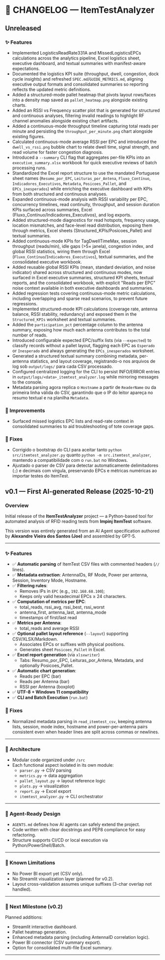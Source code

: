 # 🧾 CHANGELOG — ItemTestAnalyzer

## Unreleased

### ✨ Features
- Implemented LogisticsReadRate331A and MissedLogisticsEPCs calculations across the analytics pipeline, Excel logistics sheet, executive dashboard, and textual summaries with manifest-aware expectations.
- Documented the logistics KPI suite (throughput, dwell, congestion, dock cycle
  insights) and refreshed `SPEC.md`/`GUIDE_METRICS.md`, aligning executive
  output formats and consolidated summaries so reporting reflects the updated
  metric definitions.
- Added a structured-mode pallet heatmap that pivots layout rows/faces into a
  density map saved as `pallet_heatmap.png` alongside existing charts.
- Added an RSSI vs Frequency scatter plot that is generated for structured and
  continuous analyses, filtering invalid readings to highlight RF channel
  anomalies alongside existing chart artifacts.
- Added a continuous-mode throughput timeline capturing total reads per minute
  and persisting the `throughput_per_minute.png` chart alongside existing
  figures.
- Calculated continuous-mode average RSSI per EPC and introduced the
  `dwell_vs_rssi.png` bubble chart to relate dwell time, signal strength, and
  read volume for faster congestion diagnosis.
- Introduced a `--summary` CLI flag that aggregates per-file KPIs into an
  `executive_summary.xlsx` workbook for quick executive reviews of batch
  processing runs.
- Standardized the Excel report structure to use the mandated Portuguese sheet
  names (`Resumo_por_EPC`, `Leituras_por_Antena`, `Fluxo_Contínuo`,
  `Indicadores_Executivos`, `Metadata`, `Posicoes_Pallet`, and `EPCs_inesperados`)
  while enriching the executive dashboard with KPIs from both structured and
  continuous analyses.
- Expanded continuous-mode analysis with RSSI variability per EPC, concurrency timelines, read continuity, throughput, and session duration KPIs surfaced across summaries, Excel (Fluxo_Contínuo/Indicadores_Executivos), and log exports.
- Added structured-mode diagnostics for read hotspots, frequency usage, location mismatches, and face-level read distribution, exposing them through metrics, Excel sheets (Structured_KPIs/Posicoes_Pallet) and textual summaries.
- Added continuous-mode KPIs for TagDwellTimeMax, session throughput (reads/min), idle gaps (>5× janela), congestion index, and global RSSI statistics, wiring them through Excel (`Fluxo_Contínuo`/`Indicadores_Executivos`), textual summaries, and the consolidated executive workbook.
- Added reusable global RSSI KPIs (mean, standard deviation, and noise indicator) shared across structured and continuous modes, now surfaced in Excel executive summaries, structured KPI sheets, textual reports, and the consolidated workbook, with explicit "Reads per EPC" noise context available in both executive dashboards and summaries.
- Added regression tests covering continuous-mode metric calculations, including overlapping and sparse read scenarios, to prevent future regressions.
- Implemented structured-mode KPI calculations (coverage rate, antenna balance, RSSI stability, redundancy) and exposed them in the `Structured_KPIs` worksheet and textual summaries.
- Added the `participation_pct` percentage column to the antenna summary, exposing how much each antenna contributes to the total number of reads.
- Introduced configurable expected EPC/suffix lists (via `--expected`) to classify records without a pallet layout, flagging each EPC as `Esperado` or `Inesperado` and always generating the `EPCs_inesperados` worksheet.
- Generated a structured textual summary combining metadata, per-antenna statistics, and layout coverage, registrando-o nos arquivos de log sob `output/logs/` para cada CSV processado.
- Configured centralized logging for the CLI to persist INFO/ERROR entries in `output/logs/<data>_itemtest_analyzer.log` while mirroring messages to the console.
- Metadata parsing agora replica o `Hostname` a partir de `ReaderName` ou da primeira linha válida do CSV, garantindo que o IP do leitor apareça no resumo textual e na planilha `Metadata`.

### 🧩 Improvements
- Surfaced missed logistics EPC lists and read-rate context in consolidated summaries to aid troubleshooting of tote coverage gaps.

### 🐞 Fixes
- Corrigido o bootstrap do CLI para aceitar tanto `python src/itemtest_analyzer.py` quanto `python -m src.itemtest_analyzer`, mantendo a compatibilidade com o `run.bat` no Windows.
- Ajustado o parser de CSV para detectar automaticamente delimitadores (`;`) e decimais com vírgula, preservando EPCs e métricas numéricas ao importar testes do ItemTest.

## v0.1 — First AI-generated Release (2025-10-21)

### Overview
Initial release of the **ItemTestAnalyzer** project — a Python-based tool for automated analysis of RFID reading tests from **Impinj ItemTest** software.

This version was entirely generated from an AI Agent specification authored by **Alexandre Vieira dos Santos (Joe)** and assembled by GPT-5.

---

### ✨ Features
- ✅ **Automatic parsing** of ItemTest CSV files with commented headers (`//` lines).  
- ✅ **Metadata extraction**: AntennaIDs, RF Mode, Power per antenna, Session, Inventory Mode, Hostname.  
- ✅ **Filtering rules**:
  - Removes IPs in `EPC` (e.g., `192.168.68.100`);
  - Keeps only valid hexadecimal EPCs ≥ 24 characters.
- ✅ **Computation of metrics per EPC**:
  - total_reads, rssi_avg, rssi_best, rssi_worst
  - antenna_first, antenna_last, antenna_mode
  - timestamps of first/last read
- ✅ **Metrics per Antenna**:
  - total_reads and average RSSI
- ✅ **Optional pallet layout reference** (`--layout`) supporting CSV/XLSX/Markdown.
  - Associates EPCs or suffixes with physical positions.
  - Generates sheet `Posicoes_Pallet` in Excel.
- ✅ **Excel report generation** (via `xlsxwriter`)
  - Tabs: Resumo_por_EPC, Leituras_por_Antena, Metadata, and optionally Posicoes_Pallet.
- ✅ **Automatic chart generation**:
  - Reads per EPC (bar)
  - Reads per Antenna (bar)
  - RSSI per Antenna (boxplot)
- ✅ **UTF-8 + Windows 11 compatibility**
- ✅ **CLI and Batch Execution** (`run.bat`)

### 🐞 Fixes
- Normalized metadata parsing in `read_itemtest_csv`, keeping antenna lists, session, mode index, hostname and power-per-antenna
  pairs consistent even when header lines are split across commas or newlines.

---

### 🧩 Architecture
- Modular code organized under `/src`
- Each functional aspect isolated in its own module:
  - `parser.py` → CSV parsing  
  - `metrics.py` → data aggregation  
  - `pallet_layout.py` → layout reference logic  
  - `plots.py` → visualization  
  - `report.py` → Excel export  
  - `itemtest_analyzer.py` → CLI orchestrator

---

### 🧠 Agent-Ready Design
- `AGENTS.md` defines how AI agents can safely extend the project.  
- Code written with clear docstrings and PEP8 compliance for easy refactoring.  
- Structure supports CI/CD or local execution via Python/PowerShell/Batch.  

---

### 🧰 Known Limitations
- No Power BI export yet (CSV only).
- No Streamlit visualization layer (planned for v0.2).
- Layout cross-validation assumes unique suffixes (3-char overlap not handled).

---

### 📅 Next Milestone (v0.2)
Planned additions:
- Streamlit interactive dashboard.
- Pallet heatmap generation.
- Enhanced metadata parsing (including AntennaID correlation logic).
- Power BI connector (CSV summary export).
- Option for consolidated multi-file Excel summary.

---
